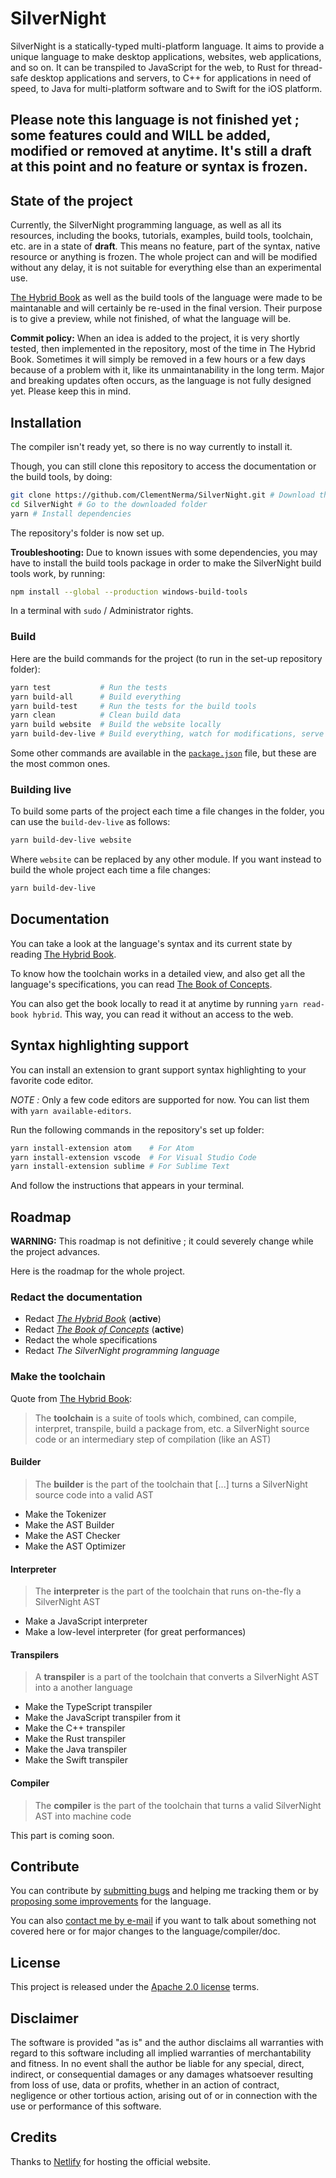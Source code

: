 # SilverNight

SilverNight is a statically-typed multi-platform language. It aims to provide a unique language to make desktop applications, websites, web applications, and so on.
It can be transpiled to JavaScript for the web, to Rust for thread-safe desktop applications and servers, to C++ for applications in need of speed, to Java for multi-platform software and to Swift for the iOS platform.

## Please note this language is not finished yet ; some features could and WILL be added, modified or removed at anytime. It's still a draft at this point and no feature or syntax is frozen.

## State of the project

Currently, the SilverNight programming language, as well as all its resources, including the books, tutorials, examples, build tools, toolchain, etc. are in a state of **draft**. This means no feature, part of the syntax, native resource or anything is frozen. The whole project can and will be modified without any delay, it is not suitable for everything else than an experimental use.

[The Hybrid Book](https://silvernight.netlify.com/docs/book/hybrid.html) as well as the build tools of the language were made to be maintanable and will certainly be re-used in the final version. Their purpose is to give a preview, while not finished, of what the language will be.

**Commit policy:** When an idea is added to the project, it is very shortly tested, then implemented in the repository, most of the time in The Hybrid Book. Sometimes it will simply be removed in a few hours or a few days because of a problem with it, like its unmaintanability in the long term. Major and breaking updates often occurs, as the language is not fully designed yet. Please keep this in mind.

## Installation

The compiler isn't ready yet, so there is no way currently to install it.

Though, you can still clone this repository to access the documentation or the build tools, by doing:

```bash
git clone https://github.com/ClementNerma/SilverNight.git # Download the repository
cd SilverNight # Go to the downloaded folder
yarn # Install dependencies
```

The repository's folder is now set up.

**Troubleshooting:** Due to known issues with some dependencies, you may have to install the build tools package in order to make the SilverNight build tools work, by running:

```bash
npm install --global --production windows-build-tools
```

In a terminal with `sudo` / Administrator rights.

### Build

Here are the build commands for the project (to run in the set-up repository folder):

```bash
yarn test           # Run the tests
yarn build-all      # Build everything
yarn build-test     # Run the tests for the build tools
yarn clean          # Clean build data
yarn build website  # Build the website locally
yarn build-dev-live # Build everything, watch for modifications, serve locally
```

Some other commands are available in the [`package.json`](package.json) file, but these are the most common ones.

### Building live

To build some parts of the project each time a file changes in the folder, you can use the `build-dev-live` as follows:

```bash
yarn build-dev-live website
```

Where `website` can be replaced by any other module. If you want instead to build the whole project each time a file changes:

```bash
yarn build-dev-live
```

## Documentation

You can take a look at the language's syntax and its current state by reading [The Hybrid Book](https://silvernight.netlify.com/docs/book/hybrid.html).

To know how the toolchain works in a detailed view, and also get all the language's specifications, you can read [The Book of Concepts](https://silvernight.netlify.com/docs/book/concepts.html).

You can also get the book locally to read it at anytime by running `yarn read-book hybrid`. This way, you can read it without an access to the web.

## Syntax highlighting support

You can install an extension to grant support syntax highlighting to your favorite code editor.

*NOTE :* Only a few code editors are supported for now. You can list them with `yarn available-editors`.

Run the following commands in the repository's set up folder:

```bash
yarn install-extension atom    # For Atom
yarn install-extension vscode  # For Visual Studio Code
yarn install-extension sublime # For Sublime Text
```

And follow the instructions that appears in your terminal.

## Roadmap

**WARNING:** This roadmap is not definitive ; it could severely change while the project advances.

Here is the roadmap for the whole project.

### Redact the documentation

* Redact [_The Hybrid Book_](https://silvernight.netlify.com/docs/book/hybrid.html) (**active**)
* Redact [_The Book of Concepts_](https://silvernight.netlify.com/docs/book/concepts.html) (**active**)
* Redact the whole specifications
* Redact _The SilverNight programming language_

### Make the toolchain

Quote from [The Hybrid Book](https://silvernight.netlify.com/docs/book/hybrid.html):

> The **toolchain** is a suite of tools which, combined, can compile, interpret, transpile, build a package from, etc. a SilverNight source code or an intermediary step of compilation (like an AST)

#### Builder

> The **builder** is the part of the toolchain that [...] turns a SilverNight source code into a valid AST

* Make the Tokenizer
* Make the AST Builder
* Make the AST Checker
* Make the AST Optimizer

#### Interpreter

> The **interpreter** is the part of the toolchain that runs on-the-fly a SilverNight AST

* Make a JavaScript interpreter
* Make a low-level interpreter (for great performances)

#### Transpilers

> A **transpiler** is a part of the toolchain that converts a SilverNight AST into a another language

* Make the TypeScript transpiler
* Make the JavaScript transpiler from it
* Make the C++ transpiler
* Make the Rust transpiler
* Make the Java transpiler
* Make the Swift transpiler

#### Compiler

> The **compiler** is the part of the toolchain that turns a valid SilverNight AST into machine code

This part is coming soon.

## Contribute

You can contribute by [submitting bugs](https://github.com/ClementNerma/SilverNight/issues) and helping me tracking them or by [proposing some improvements](https://github.com/ClementNerma/SilverNight/issues) for the language.

You can also [contact me by e-mail](mailto:clement.nerma@gmail.com) if you want to talk about something not covered here or for major changes to the language/compiler/doc.

## License

This project is released under the [Apache 2.0 license](LICENSE.md) terms.

## Disclaimer

The software is provided "as is" and the author disclaims all warranties with regard to this software including all implied warranties of merchantability and fitness. In no event shall the author be liable for any special, direct, indirect, or consequential damages or any damages whatsoever resulting from loss of use, data or profits, whether in an action of contract, negligence or other tortious action, arising out of or in connection with the use or performance of this software.

## Credits

Thanks to [Netlify](https://netlify.com) for hosting the official website.